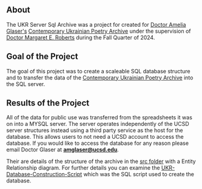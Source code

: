 ## About 
The UKR Server Sql Archive was a project for created for [Doctor Amelia Glaser's](https://literature.ucsd.edu/people/faculty/aglaser.html) [Contemporary Ukrainian Poetry Archive](https://ukrpoetry.org/) under the supervision of [Doctor Margaret E. Roberts](https://polisci.ucsd.edu/people/faculty/faculty-directory/currently-active-faculty/roberts-profile.html) during the Fall Quarter of 2024. 

## Goal of the Project
The goal of this project was to create a scaleable SQL database structure and to transfer the data of the [Contemporary Ukrainian Poetry Archive](https://ukrpoetry.org/) into the SQL server. 

## Results of the Project
All of the data for public use was transferred from the spreadsheets it was on into a MYSQL server. The server operates independently of the UCSD server structures instead using a third party service as the host for the database. This allows users to not need a UCSD account to access the database. If you would like to access the database for any reason please email Doctor Glaser at **amglaser@ucsd.edu**.

Their are details of the structure of the archive in the [src folder](https://github.com/Areese5124/UKR-SQL-Server-Archive/blob/main/res/UKR%20Poem%20Archive%20Structure.png) with a Entity Relationship diagram. For further details you can examine the [UKR-Database-Construction-Script](https://github.com/Areese5124/UKR-SQL-Server-Archive/blob/main/.config/UKR-Database-Construction-Script.sql) which was the SQL script used to create the database.

